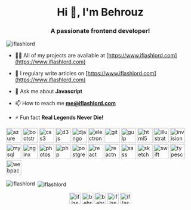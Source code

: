 <h1 align="center">Hi 👋, I'm Behrouz</h1>
<h3 align="center">A passionate frontend developer!</h3>

<p align="left"> <img src="https://komarev.com/ghpvc/?username=iflashlord" alt="iflashlord" /> </p>

- 👨‍💻 All of my projects are available at [https://www.iflashlord.com](https://www.iflashlord.com)

- 📝 I regulary write articles on [https://www.iflashlord.com](https://www.iflashlord.com)

- 💬 Ask me about **Javascript**

- 📫 How to reach me **me@iflashlord.com**

- ⚡ Fun fact **Real Legends Never Die!**

<p align="left"><img src="https://www.vectorlogo.zone/logos/microsoft_azure/microsoft_azure-icon.svg" alt="azure" width="40" height="40"/> <img src="https://devicons.github.io/devicon/devicon.git/icons/bootstrap/bootstrap-plain.svg" alt="bootstrap" width="40" height="40"/> <img src="https://devicons.github.io/devicon/devicon.git/icons/css3/css3-original-wordmark.svg" alt="css3" width="40" height="40"/> <img src="https://devicons.github.io/devicon/devicon.git/icons/d3js/d3js-original.svg" alt="d3js" width="40" height="40"/> <img src="https://devicons.github.io/devicon/devicon.git/icons/django/django-original.svg" alt="django" width="40" height="40"/> <img src="https://devicons.github.io/devicon/devicon.git/icons/electron/electron-original.svg" alt="electron" width="40" height="40"/> <img src="https://www.vectorlogo.zone/logos/git-scm/git-scm-icon.svg" alt="git" width="40" height="40"/> <img src="https://devicons.github.io/devicon/devicon.git/icons/gulp/gulp-plain.svg" alt="gulp" width="40" height="40"/> <img src="https://devicons.github.io/devicon/devicon.git/icons/html5/html5-original-wordmark.svg" alt="html5" width="40" height="40"/> <img src="https://www.vectorlogo.zone/logos/adobe_illustrator/adobe_illustrator-icon.svg" alt="illustrator" width="40" height="40"/> <img src="https://www.vectorlogo.zone/logos/invisionapp/invisionapp-icon.svg" alt="invision" width="40" height="40"/> <img src="https://devicons.github.io/devicon/devicon.git/icons/mysql/mysql-original-wordmark.svg" alt="mysql" width="40" height="40"/> <img src="https://devicons.github.io/devicon/devicon.git/icons/nginx/nginx-original.svg" alt="nginx" width="40" height="40"/> <img src="https://devicons.github.io/devicon/devicon.git/icons/photoshop/photoshop-plain.svg" alt="photoshop" width="40" height="40"/> <img src="https://devicons.github.io/devicon/devicon.git/icons/php/php-original.svg" alt="php" width="40" height="40"/> <img src="https://devicons.github.io/devicon/devicon.git/icons/postgresql/postgresql-original-wordmark.svg" alt="postgresql" width="40" height="40"/> <img src="https://devicons.github.io/devicon/devicon.git/icons/react/react-original-wordmark.svg" alt="react" width="40" height="40"/> <img src="https://reactnative.dev/img/header_logo.svg" alt="reactnative" width="40" height="40"/> <img src="https://devicons.github.io/devicon/devicon.git/icons/sass/sass-original.svg" alt="sass" width="40" height="40"/> <img src="https://www.vectorlogo.zone/logos/sketchapp/sketchapp-icon.svg" alt="sketch" width="40" height="40"/> <img src="https://devicons.github.io/devicon/devicon.git/icons/swift/swift-original-wordmark.svg" alt="swift" width="40" height="40"/> <img src="https://devicons.github.io/devicon/devicon.git/icons/typescript/typescript-original.svg" alt="typescript" width="40" height="40"/> <img src="https://devicons.github.io/devicon/devicon.git/icons/webpack/webpack-original.svg" alt="webpack" width="40" height="40"/></p><p><img align="left" src="https://github-readme-stats.vercel.app/api/top-langs/?username=iflashlord&layout=compact&hide=html" alt="iflashlord" /></p>

<p>&nbsp;<img align="center" src="https://github-readme-stats.vercel.app/api?username=iflashlord&show_icons=true" alt="iflashlord" /></p>

<p align="center"> 
<a href="https://twitter.com/iflashlord" target="blank"><img align="center" src="https://cdn.jsdelivr.net/npm/simple-icons@3.0.1/icons/twitter.svg" alt="iflashlord" height="30" width="30" /></a>
<a href="https://linkedin.com/in/behrouz-pooladrag" target="blank"><img align="center" src="https://cdn.jsdelivr.net/npm/simple-icons@3.0.1/icons/linkedin.svg" alt="behrouz-pooladrag" height="30" width="30" /></a>
<a href="https://stackoverflow.com/users/behrouz-pooladrag" target="blank"><img align="center" src="https://cdn.jsdelivr.net/npm/simple-icons@3.0.1/icons/stackoverflow.svg" alt="behrouz-pooladrag" height="30" width="30" /></a>
<a href="https://instagram.com/iflashlord" target="blank"><img align="center" src="https://cdn.jsdelivr.net/npm/simple-icons@3.0.1/icons/instagram.svg" alt="iflashlord" height="30" width="30" /></a>
<a href="https://dribbble.com/iflashlord" target="blank"><img align="center" src="https://cdn.jsdelivr.net/npm/simple-icons@3.0.1/icons/dribbble.svg" alt="iflashlord" height="30" width="30" /></a>
</p>
